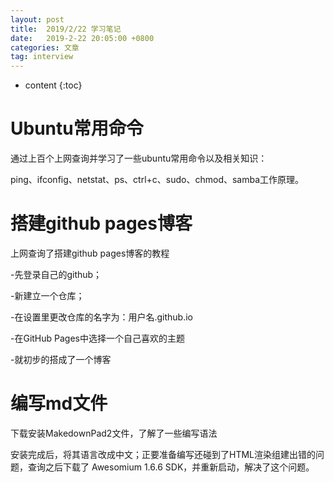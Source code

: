 ```yaml
---
layout: post
title:  2019/2/22 学习笔记
date:   2019-2-22 20:05:00 +0800
categories: 文章
tag: interview
---
```


* content
{:toc}

Ubuntu常用命令
====================================
通过上百个上网查询并学习了一些ubuntu常用命令以及相关知识：

ping、ifconfig、netstat、ps、ctrl+c、sudo、chmod、samba工作原理。

搭建github pages博客
====================================
上网查询了搭建github pages博客的教程

-先登录自己的github；

-新建立一个仓库；

-在设置里更改仓库的名字为：用户名.github.io

-在GitHub Pages中选择一个自己喜欢的主题

-就初步的搭成了一个博客

编写md文件
====================================
下载安装MakedownPad2文件，了解了一些编写语法

安装完成后，将其语言改成中文；正要准备编写还碰到了HTML渲染组建出错的问题，查询之后下载了 Awesomium 1.6.6 SDK，并重新启动，解决了这个问题。
